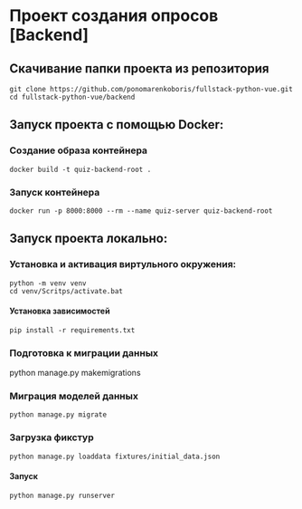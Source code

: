# Проект создания опросов [Backend]

## Скачивание папки проекта из репозитория 
```shell
git clone https://github.com/ponomarenkoboris/fullstack-python-vue.git
cd fullstack-python-vue/backend
```
## Запуск проекта с помощью Docker:
### Создание образа контейнера
```shell
docker build -t quiz-backend-root .
```
### Запуск контейнера
```shell
docker run -p 8000:8000 --rm --name quiz-server quiz-backend-root
```

## Запуск проекта локально: 
### Установка и активация виртульного окружения: 
```shell
python -m venv venv
cd venv/Scritps/activate.bat
```
#### Установка зависимостей
```shell
pip install -r requirements.txt
```
### Подготовка к миграции данных
python manage.py makemigrations

### Миграция моделей данных
```shell
python manage.py migrate
```
### Загрузка фикстур
```
python manage.py loaddata fixtures/initial_data.json
```
#### Запуск
```shell
python manage.py runserver
```